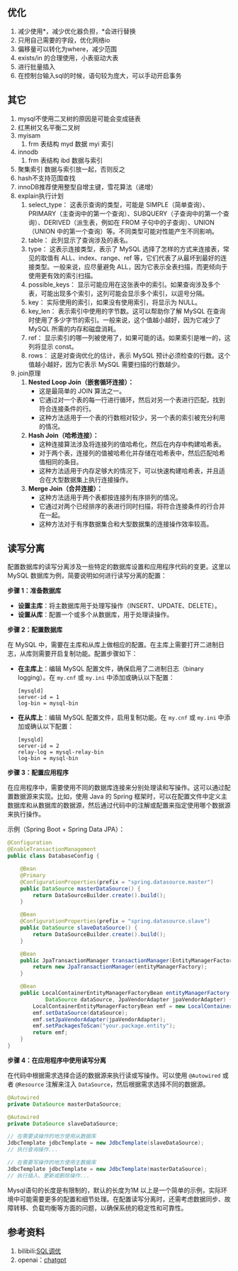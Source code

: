 ## 优化
1. 减少使用*，减少优化器负担，*会进行替换
2. 只用自己需要的字段，优化网络io
3. 偏移量可以转化为where，减少范围
4. exists/in 的合理使用，小表驱动大表
5. 进行批量插入
6. 在控制台输入sql的时候，语句较为庞大，可以手动开启事务

## 其它
1. mysql不使用二叉树的原因是可能会变成链表
2. 红黑树又名平衡二叉树
3. myisam 
   1. frm 表结构 myd 数据 myi 索引
4. innodb
   1. frm 表结构 ibd 数据与索引
5. 聚集索引 数据与索引放一起，否则反之
6. hash不支持范围查找
7. innoDB推荐使用整型自增主键，雪花算法（递增）
8. explain执行计划
   1. select_type： 这表示查询的类型，可能是 SIMPLE（简单查询）、PRIMARY（主查询中的第一个查询）、SUBQUERY（子查询中的第一个查询）、DERIVED（派生表，例如在 FROM 子句中的子查询）、UNION（UNION 中的第一个查询）等。不同类型可能对性能产生不同影响。
   2. table： 此列显示了查询涉及的表名。 
   3. type： 这表示连接类型，表示了 MySQL 选择了怎样的方式来连接表，常见的取值有 ALL、index、range、ref 等，它们代表了从最坏到最好的连接类型。一般来说，应尽量避免 ALL，因为它表示全表扫描，而更倾向于使用更有效的索引扫描。 
   4. possible_keys： 显示可能应用在这张表中的索引。如果查询涉及多个表，可能出现多个索引，这列可能会显示多个索引，以逗号分隔。 
   5. key： 实际使用的索引，如果没有使用索引，将显示为 NULL。 
   6. key_len： 表示索引中使用的字节数。这可以帮助你了解 MySQL 在查询时使用了多少字节的索引。一般来说，这个值越小越好，因为它减少了 MySQL 所需的内存和磁盘消耗。 
   7. ref： 显示索引的哪一列被使用了，如果可能的话。如果索引是唯一的，这列将显示 const。 
   8. rows： 这是对查询优化的估计，表示 MySQL 预计必须检查的行数。这个值越小越好，因为它表示 MySQL 需要扫描的行数越少。
9. join原理
   1. **Nested Loop Join（嵌套循环连接）：**
      - 这是最简单的 JOIN 算法之一。
      - 它通过对一个表的每一行进行循环，然后对另一个表进行匹配，找到符合连接条件的行。
      - 这种方法适用于一个表的行数相对较少，另一个表的索引被充分利用的情况。
   2. **Hash Join（哈希连接）：**
      - 这种连接算法涉及将连接列的值哈希化，然后在内存中构建哈希表。
      - 对于两个表，连接列的值被哈希化并存储在哈希表中，然后匹配哈希值相同的条目。
      - 这种方法适用于内存足够大的情况下，可以快速构建哈希表，并且适合在大型数据集上执行连接操作。
   3. **Merge Join（合并连接）：**
      - 这种方法适用于两个表都按连接列有序排列的情况。
      - 它通过对两个已经排序的表进行同时扫描，将符合连接条件的行合并在一起。
      - 这种方法对于有序数据集合和大型数据集的连接操作效率较高。

## 读写分离
配置数据库的读写分离涉及一些特定的数据库设置和应用程序代码的变更。这里以 MySQL 数据库为例，简要说明如何进行读写分离的配置：

**步骤 1：准备数据库**

- **设置主库**：将主数据库用于处理写操作（INSERT、UPDATE、DELETE）。
- **设置从库**：配置一个或多个从数据库，用于处理读操作。

**步骤 2：配置数据库**

在 MySQL 中，需要在主库和从库上做相应的配置。在主库上需要打开二进制日志，从库则需要开启复制功能。配置步骤如下：

- **在主库上**：编辑 MySQL 配置文件，确保启用了二进制日志（binary logging）。在 `my.cnf` 或 `my.ini` 中添加或确认以下配置：
  ```
  [mysqld]
  server-id = 1
  log-bin = mysql-bin
  ```

- **在从库上**：编辑 MySQL 配置文件，启用复制功能。在 `my.cnf` 或 `my.ini` 中添加或确认以下配置：
  ```
  [mysqld]
  server-id = 2
  relay-log = mysql-relay-bin
  log-bin = mysql-bin
  ```

**步骤 3：配置应用程序**

在应用程序中，需要使用不同的数据库连接来分别处理读和写操作。这可以通过配置数据源来实现。比如，使用 Java 的 Spring 框架时，可以在配置文件中定义主数据库和从数据库的数据源，然后通过代码中的注解或配置来指定使用哪个数据源来执行操作。

示例（Spring Boot + Spring Data JPA）：

```java
@Configuration
@EnableTransactionManagement
public class DatabaseConfig {

    @Bean
    @Primary
    @ConfigurationProperties(prefix = "spring.datasource.master")
    public DataSource masterDataSource() {
        return DataSourceBuilder.create().build();
    }

    @Bean
    @ConfigurationProperties(prefix = "spring.datasource.slave")
    public DataSource slaveDataSource() {
        return DataSourceBuilder.create().build();
    }

    @Bean
    public JpaTransactionManager transactionManager(EntityManagerFactory entityManagerFactory) {
        return new JpaTransactionManager(entityManagerFactory);
    }

    @Bean
    public LocalContainerEntityManagerFactoryBean entityManagerFactory(
            DataSource dataSource, JpaVendorAdapter jpaVendorAdapter) {
        LocalContainerEntityManagerFactoryBean emf = new LocalContainerEntityManagerFactoryBean();
        emf.setDataSource(dataSource);
        emf.setJpaVendorAdapter(jpaVendorAdapter);
        emf.setPackagesToScan("your.package.entity");
        return emf;
    }
}
```

**步骤 4：在应用程序中使用读写分离**

在代码中根据需求选择合适的数据源来执行读或写操作。可以使用 `@Autowired` 或者 `@Resource` 注解来注入 `DataSource`，然后根据需求选择不同的数据源。

```java
@Autowired
private DataSource masterDataSource;

@Autowired
private DataSource slaveDataSource;

// 在需要读操作的地方使用从数据库
JdbcTemplate jdbcTemplate = new JdbcTemplate(slaveDataSource);
// 执行查询操作...

// 在需要写操作的地方使用主数据库
JdbcTemplate jdbcTemplate = new JdbcTemplate(masterDataSource);
// 执行插入、更新或删除操作...
```
Mysql语句的长度是有限制的，默认的长度为1M
以上是一个简单的示例，实际环境中可能需要更多的配置和细节处理。在配置读写分离时，还需考虑数据同步、故障转移、负载均衡等方面的问题，以确保系统的稳定性和可靠性。

## 参考资料
1. bilibili:[SQL调优](https://www.bilibili.com/video/BV1ko4y1N7x6?p=2)
2. openai：[chatgpt](https://chat.openai.com/)